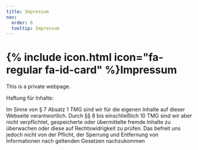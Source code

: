```yaml
---
title: Impressum
nav:
  order: 6
  tooltip: Impressum
---
```


# {% include icon.html icon="fa-regular fa-id-card" %}Impressum

This is a private webpage.

Haftung für Inhalte:

Im Sinne von § 7 Absatz 1 TMG sind wir für die eigenen Inhalte auf dieser
Webseite verantwortlich. Durch §§ 8 bis einschließlich 10 TMG sind wir aber
nicht verpflichtet, gespeicherte oder übermittelte fremde Inhalte zu überwachen
oder diese auf Rechtswidrigkeit zu prüfen. Das befreit uns jedoch nicht von der
Pflicht, der Sperrung und Entfernung von Informationen nach geltenden Gesetzen
nachzukommen
